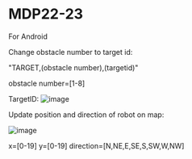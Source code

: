 # MDP22-23

For Android

Change obstacle number to target id:

"TARGET,(obstacle number),(targetid)"

obstacle number=[1-8]

TargetID:
![image](https://user-images.githubusercontent.com/70562873/190410201-d77bbcb1-c28b-4afd-8ab9-b65e350612a5.png)


Update position and direction of robot on map:

![image](https://user-images.githubusercontent.com/70562873/190410575-96e7829e-a70d-4e8d-a21a-9d36a79df559.png)

x=[0-19]
y=[0-19]
direction=[N,NE,E,SE,S,SW,W,NW]

